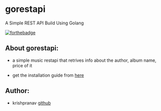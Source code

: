 # gorestapi
A Simple REST API Build Using Golang

[![forthebadge](https://forthebadge.com/images/badges/made-with-go.svg)](https://forthebadge.com)

## About gorestapi:
- a simple music restapi that retrives info about the author, album name, price of it

- get the installation guide from [here](https://github.com/krishpranav/gorestapi/blob/master/docs/buildguide.md)

## Author:
- krishpranav [github](https://github.com/krishpranav)
